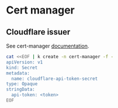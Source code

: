 # Cert manager

## Cloudflare issuer

See cert-manager [documentation](https://cert-manager.io/docs/configuration/acme/dns01/cloudflare/).

```bash
cat <<EOF | k create -n cert-manager -f -
apiVersion: v1
kind: Secret
metadata:
  name: cloudflare-api-token-secret
type: Opaque
stringData:
  api-token: <token>
EOF
```